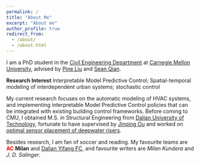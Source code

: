 ```yaml
---
permalink: /
title: "About Me"
excerpt: "About me"
author_profile: true
redirect_from: 
  - /about/
  - /about.html
---
```


I am a PhD student in the [Civil Engineering Department](https://www.cmu.edu/cee/) at [Carnegie Mellon University](https://www.cmu.edu), advised by [Pine Liu](https://faculty.ce.cmu.edu/liu/) and [Sean Qian](https://faculty.ce.cmu.edu/qian/). 

**Research Interest**
Interpretable Model Predictive Control; Spatial-temporal modeling of interdependent urban systems; stochastic control

My current research focuses on the automatic modeling of HVAC systems, and implementing interpretable Model Predictive Control policies that can be integrated with existing building control frameworks. Before coming to CMU, I obtained M.S. in Structural Engineering from [Dalian University of Technology](https://en.dlut.edu.cn/), fortunate to have supervised by [Jinping Ou](http://homepage.hit.edu.cn/oujinping) and worked on [optimal sensor placement of deepwater risers](https://github.com/milanlx/milanlx.github.io/blob/master/files/Master%20Dissertation%20(original).pdf).

Besides research, I am fan of soccer and reading. My favourite teams are **<span style="color: red"> AC </span> Milan**
 and [Dalian Yifang FC](http://www.dlyffc.com/), and favourite writers are *Milan Kundera* and *J. D. Salinger*.  
